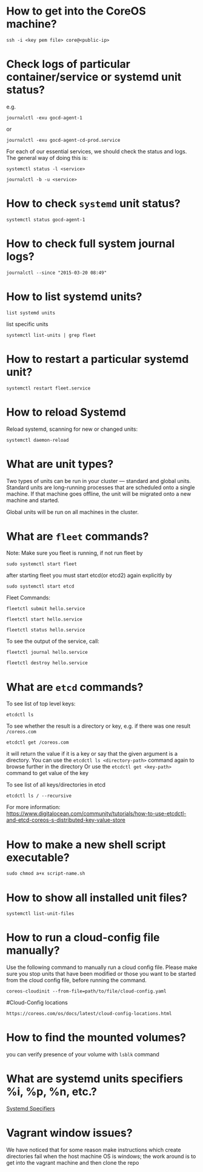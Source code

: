 # How to get into the CoreOS machine?

```
ssh -i <key pem file> core@<public-ip>
```

# Check logs of particular container/service or systemd unit status?

e.g.

```
journalctl -exu gocd-agent-1
```

or

```
journalctl -exu gocd-agent-cd-prod.service
```

For each of our essential services, we should check the status and logs. The general way of doing this is:

```
systemctl status -l <service>
```

```
journalctl -b -u <service>
```

# How to check `systemd` unit status?

```
systemctl status gocd-agent-1
```

# How to check full system journal logs?

```
journalctl --since "2015-03-20 08:49"
```

# How to list systemd units?

```
list systemd units
```

list specific units

```
systemctl list-units | grep fleet
```

# How to restart a particular systemd unit?

```
systemctl restart fleet.service
```

# How to reload Systemd

Reload systemd, scanning for new or changed units:
```
systemctl daemon-reload
```


# What are unit types?


Two types of units can be run in your cluster — standard and global units. Standard units are long-running processes that are scheduled onto a single machine. If that machine goes offline, the unit will be migrated onto a new machine and started.

Global units will be run on all machines in the cluster.

# What are `fleet` commands?

Note: Make sure you fleet is running, if not
run fleet by
```
sudo systemctl start fleet
```

after starting fleet you must start etcd(or etcd2) again explicitly by
```
sudo systemctl start etcd
```

Fleet Commands:
```
fleetctl submit hello.service
```

```
fleetctl start hello.service
```

```
fleetctl status hello.service
```

To see the output of the service, call:
```
fleetctl journal hello.service
```

```
fleetctl destroy hello.service
```
# What are `etcd` commands?

To see list of top level keys:
```
etcdctl ls
```

To see whether the result is a directory or key, e.g. if there was one result `/coreos.com`
```
etcdctl get /coreos.com
```
it will return the value if it is a key or say that the given argument is a directory.
You can use the `etcdctl ls <directory-path>` command again to browse further in the directory
Or use the `etcdctl get <key-path>` command to get value of the key

To see list of all keys/directories in etcd
```
etcdctl ls / --recursive
```

For more information: https://www.digitalocean.com/community/tutorials/how-to-use-etcdctl-and-etcd-coreos-s-distributed-key-value-store

# How to make a new shell script executable?

```
sudo chmod a+x script-name.sh
```

# How to show all installed unit files?

```
systemctl list-unit-files
```
# How to run a cloud-config file manually?

Use the following command to manually run a cloud config file.
Please make sure you stop units that have been modified or those you want to be started from the cloud config file, before running the command.
```
coreos-cloudinit --from-file=path/to/file/cloud-config.yaml
```

#Cloud-Config locations
```
https://coreos.com/os/docs/latest/cloud-config-locations.html
```


# How to find the mounted volumes?

you can verify presence of your volume with `lsblk` command

# What are systemd units specifiers %i, %p, %n, etc.?

[Systemd Specifiers](https://www.freedesktop.org/software/systemd/man/systemd.unit.html#Specifiers)

# Vagrant window issues?

We have noticed that for some reason make instructions which create directories fail when the host machine OS is windows; the work around is to get into the vagrant machine and then clone the repo


